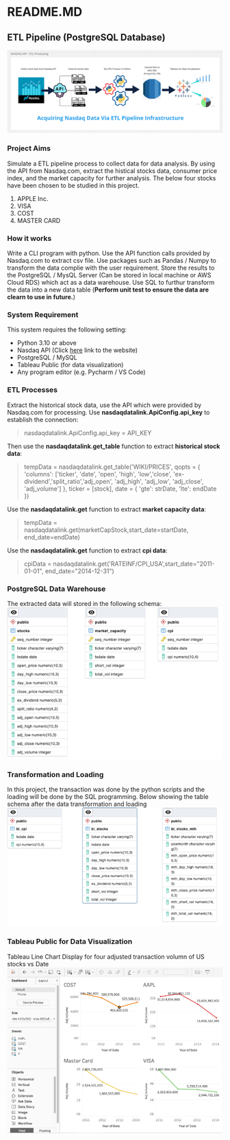 # README.MD
## ETL Pipeline (PostgreSQL Database)
![ETL Process via API](https://github.com/data-engineer-sk/dataWarehouse-PostgreSQL-1/blob/main/Nasdaq%20API%20-%20ETL%20Processing.png)

### Project Aims
Simulate a ETL pipeline process to collect data for data analysis.  By using the API from Nasdaq.com, extract the histical stocks data, consumer price index, and the  market capacity for further analysis.  The below four stocks have been chosen to be studied in this project.
1. APPLE Inc.
2. VISA
3. COST
4. MASTER CARD

### How it works
Write a CLI program with python.  Use the API function calls provided by Nasdaq.com to extract csv file.  Use packages such as  Pandas / Numpy to transform the data complie with the user requirement.  Store the results to the PostgreSQL / MysQL Server (Can be stored in local machine or AWS Cloud RDS) which act as a data warehouse.  Use SQL to furthur transform the data into a new data table (**Perform unit test to ensure the data are clearn to use in future.**)

### System Requirement
This system requires the following setting:
- Python 3.10 or above
- Nasdaq API (Click <a href="https://data.nasdaq.com/tools/api">here</a> link to the website)
- PostgreSQL / MySQL
- Tableau Public (for data visualization)
- Any program editor (e.g. Pycharm / VS Code)

### ETL Processes
Extract the historical stock data, use the API which were provided by Nasdaq.com for processing.  Use **nasdaqdatalink.ApiConfig.api_key** to establish the connection:
> nasdaqdatalink.ApiConfig.api_key = API_KEY

Then use the **nasdaqdatalink.get_table** function to extract **historical stock data**:
> tempData = nasdaqdatalink.get_table('WIKI/PRICES', qopts = { 'columns': ['ticker', 'date', 'open', 'high', 'low','close',
> 'ex-dividend','split_ratio','adj_open', 'adj_high', 'adj_low', 'adj_close', 'adj_volume'] }, ticker = [stock], date = 
> { 'gte': strDate, 'lte': endDate })

Use the **nasdaqdatalink.get** function to extract **market capacity data**:
> tempData  = nasdaqdatalink.get(marketCapStock,start_date=startDate, end_date=endDate)

Use the **nasdaqdatalink.get** function to extract **cpi data**:
> cpiData = nasdaqdatalink.get('RATEINF/CPI_USA',start_date="2011-01-01", end_date="2014-12-31")

### PostgreSQL Data Warehouse
The extracted data will stored in the following schema:
![Database Tables Schema](https://github.com/data-engineer-sk/dataWarehouse-PostgreSQL-1/blob/main/stock_data_db.png)

### Transformation and Loading
In this project, the transaction was done by the python scripts and the loading will be done by the SQL programming.  Below showing the table schema after the data transformation and loading
![Data warehouse Tables Schema](https://github.com/data-engineer-sk/dataWarehouse-PostgreSQL-1/blob/main/three_data_warehouse_tables.png)

### Tableau Public for Data Visualization
Tableau Line Chart Display for four adjusted transaction volumn of US stocks vs Date
![Adjusted Volume vs Date](https://github.com/data-engineer-sk/dataWarehouse-PostgreSQL-1/blob/main/Adj-Vol-vs-Date.png)

